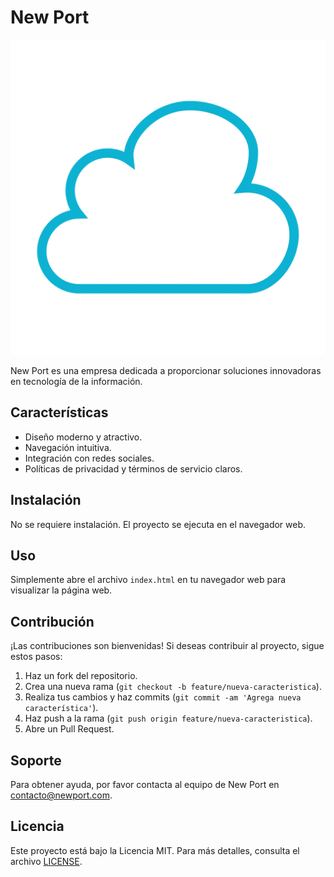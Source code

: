 # New Port

![New Port Logo](image/nube.webp)

New Port es una empresa dedicada a proporcionar soluciones innovadoras en tecnología de la información.

## Características

- Diseño moderno y atractivo.
- Navegación intuitiva.
- Integración con redes sociales.
- Políticas de privacidad y términos de servicio claros.

## Instalación

No se requiere instalación. El proyecto se ejecuta en el navegador web.

## Uso

Simplemente abre el archivo `index.html` en tu navegador web para visualizar la página web.

## Contribución

¡Las contribuciones son bienvenidas! Si deseas contribuir al proyecto, sigue estos pasos:

1. Haz un fork del repositorio.
2. Crea una nueva rama (`git checkout -b feature/nueva-caracteristica`).
3. Realiza tus cambios y haz commits (`git commit -am 'Agrega nueva característica'`).
4. Haz push a la rama (`git push origin feature/nueva-caracteristica`).
5. Abre un Pull Request.

## Soporte

Para obtener ayuda, por favor contacta al equipo de New Port en contacto@newport.com.

## Licencia

Este proyecto está bajo la Licencia MIT. Para más detalles, consulta el archivo [LICENSE](LICENSE.txt).
